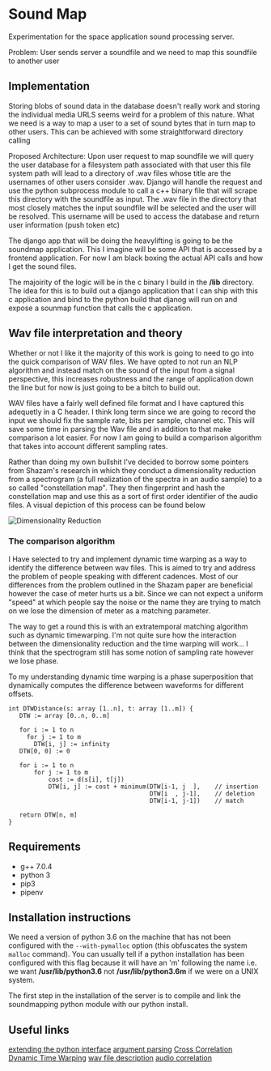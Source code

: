 # Sound Map 
Experimentation for the space application sound processing server.

Problem: User sends server a soundfile and we need to map this soundfile to another user 

## Implementation 
Storing blobs of sound data in the database doesn't really work and storing the individual media URLS seems weird for a problem of this nature. What we need is a way to map a user to a set of sound bytes that in turn map to other users. This can be achieved with some straightforward directory calling

Proposed Architecture: Upon user request to map soundfile we will query the user database for a filesystem path associated with that user this file system path will lead to a directory of .wav files whose title are the usernames of other users consider .wav. Django will handle the request and use the python subprocess module to call a c++ binary file that will scrape this directory with the soundfile as input. The .wav file in the directory that most closely matches the input soundfile will be selected and the user will be resolved. This username will be
used to access the database and return user information (push token etc)

The django app that will be doing the heavylifting is going to be the soundmap application. This I imagine will be some API that is accessed by a frontend application. For now I am black boxing the actual API calls and how I get the sound files. 

The majoirity of the logic will be in the c binary I build in the **/lib** directory. The idea for this is to build out a django application that I can ship with this c application and bind to the python build that djanog will run on and expose a sounmap function that calls the c application. 

## Wav file interpretation and theory 
Whether or not I like it the majority of this work is going to need to go into the quick comparison of WAV files. We have opted to not run an NLP algorithm and instead match on the sound of the input from a signal perspective, this increases robustness and the range of application down the line but for now is just going to be a bitch to build out. 

WAV files have a fairly well defined file format and I have captured this adequetly in a C header. I think long term since we are going to record the input we should fix the sample rate, bits per sample, channel etc. This will save some time in parsing the Wav file and in addition to that make comparison a lot easier. For now I am going to build a comparison algorithm that takes into account different sampling rates. 

Rather than doing my own bullshit I've decided to borrow some pointers from Shazam's research in which they conduct a dimensionality reduction from a spectrogram (a full realization of the spectra in an audio sample) to a so called "constellation map". They then fingerprint and hash the constellation map and use this as a sort of first order identifier of the audio files. A visual depiction of this process can be found below 

![Dimensionality Reduction](dimensionality_reduction.png)


### The comparison algorithm 
I Have selected to try and implement dynamic time warping as a way to identify the difference between wav files. This is aimed to try and address the problem of people speaking with different cadences. Most of our differences from the problem outlined in the Shazam paper are beneficial however the case of meter hurts us a bit. Since we can not expect a uniform "speed" at which people say the noise or the name they are trying to match on we lose the dimension of meter as a matching parameter. 

The way to get a round this is with an extratemporal matching algorithm such as dynamic timewarping. I'm not quite sure how the interaction between the dimensionality reduction and the time warping will work... I think that the spectrogram still has some notion of sampling rate however we lose phase. 

To my understanding dynamic time warping is a phase superposition that dynamically computes the difference between waveforms for different offsets.

```
int DTWDistance(s: array [1..n], t: array [1..m]) {
   DTW := array [0..n, 0..m]
 
   for i := 1 to n
     for j := 1 to m
       DTW[i, j] := infinity
   DTW[0, 0] := 0
 
   for i := 1 to n
       for j := 1 to m
           cost := d(s[i], t[j])
           DTW[i, j] := cost + minimum(DTW[i-1, j  ],    // insertion
                                       DTW[i  , j-1],    // deletion
                                       DTW[i-1, j-1])    // match
 
   return DTW[n, m]
}
```


## Requirements 
- g++ 7.0.4
- python 3 
- pip3 
- pipenv  

## Installation instructions 
We need a version of python 3.6 on the machine that has not been configured with the `--with-pymalloc` option (this obfuscates the system `malloc` command). You can usually tell if a python installation has been configured with this flag because it will have an 'm' following the name i.e. we want **/usr/lib/python3.6** not **/usr/lib/python3.6m** if we were on a UNIX system. 

The first step in the installation of the server is to compile and link the soundmapping python module with our python install. 

## Useful links 
[extending the python interface](https://docs.python.org/3/extending/extending.html)
[argument parsing](https://docs.python.org/3/c-api/arg.html#c.PyArg_ParseTuple)
[Cross Correlation](https://en.wikipedia.org/wiki/Cross-correlation)
[Dynamic Time Warping](https://en.wikipedia.org/wiki/Cross-correlation)
[wav file description](https://en.wikipedia.org/wiki/WAV)
[audio correlation](http://www.ee.columbia.edu/~dpwe/papers/Wang03-shazam.pdf)

